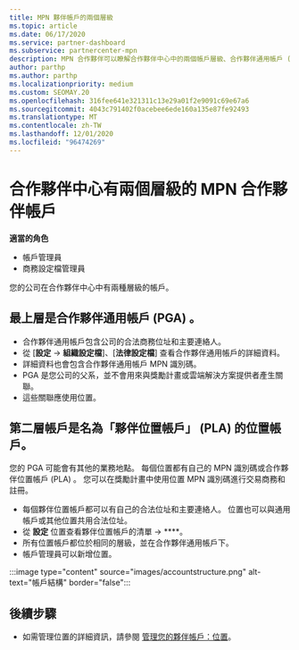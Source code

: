 ```yaml
---
title: MPN 夥伴帳戶的兩個層級
ms.topic: article
ms.date: 06/17/2020
ms.service: partner-dashboard
ms.subservice: partnercenter-mpn
description: MPN 合作夥伴可以瞭解合作夥伴中心中的兩個帳戶層級、合作夥伴通用帳戶 (PGA) 以及夥伴位置帳戶 (PLA) 。
author: parthp
ms.author: parthp
ms.localizationpriority: medium
ms.custom: SEOMAY.20
ms.openlocfilehash: 316fee641e321311c13e29a01f2e9091c69e67a6
ms.sourcegitcommit: 4043c791402f0acebee6ede160a135e87fe92493
ms.translationtype: MT
ms.contentlocale: zh-TW
ms.lasthandoff: 12/01/2020
ms.locfileid: "96474269"
---
```

# <a name="partner-center-has-two-levels-of-accounts-for-mpn-partners"></a>合作夥伴中心有兩個層級的 MPN 合作夥伴帳戶


**適當的角色**

- 帳戶管理員
- 商務設定檔管理員


您的公司在合作夥伴中心中有兩種層級的帳戶。

## <a name="the-top-level-is-the-partner-global-account-pga"></a>最上層是合作夥伴通用帳戶 (PGA) 。

- 合作夥伴通用帳戶包含公司的合法商務位址和主要連絡人。 
- 從 [**設定**  ->  **組織設定檔**]、[**法律設定檔**] 查看合作夥伴通用帳戶的詳細資料。
- 詳細資料也會包含合作夥伴通用帳戶 MPN 識別碼。 
- PGA 是您公司的父系，並不會用來與獎勵計畫或雲端解決方案提供者產生關聯。 
- 這些關聯應使用位置。

## <a name="the-second-level-account-is-the-location-account-called-partner-location-account-pla"></a>第二層帳戶是名為「夥伴位置帳戶」 (PLA) 的位置帳戶。

您的 PGA 可能會有其他的業務地點。 每個位置都有自己的 MPN 識別碼或合作夥伴位置帳戶 (PLA) 。 您可以在獎勵計畫中使用位置 MPN 識別碼進行交易商務和註冊。

- 每個夥伴位置帳戶都可以有自己的合法位址和主要連絡人。 位置也可以與通用帳戶或其他位置共用合法位址。
- 從 **設定** 位置查看夥伴位置帳戶的清單  ->  ****。
- 所有位置帳戶都位於相同的層級，並在合作夥伴通用帳戶下。
- 帳戶管理員可以新增位置。

:::image type="content" source="images/accountstructure.png" alt-text="帳戶結構" border="false":::

## <a name="next-steps"></a>後續步驟

- 如需管理位置的詳細資訊，請參閱 [管理您的夥伴帳戶：位置](manage-locations.md)。

